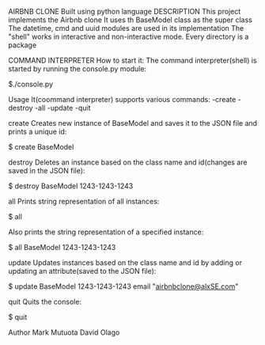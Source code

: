 AIRBNB CLONE
Built using python language
DESCRIPTION
This project implements the Airbnb clone It uses th BaseModel class as the super class The datetime, cmd and uuid modules are used in its implementation The "shell" works in interactive and non-interactive mode. Every directory is a package

COMMAND INTERPRETER
How to start it:
The command interpreter(shell) is started by running the console.py module:

$./console.py

Usage
It(coommand interpreter) supports various commands: -create -destroy -all -update -quit

create
Creates new instance of BaseModel and saves it to the JSON file and prints a unique id:

$ create BaseModel

destroy
Deletes an instance based on the class name and id(changes are saved in the JSON file):

$ destroy BaseModel 1243-1243-1243

all
Prints string representation of all instances:

$ all

Also prints the string representation of a specified instance:

$ all BaseModel 1243-1243-1243

update
Updates instances based on the class name and id by adding or updating an attribute(saved to the JSON file):

$ update BaseModel 1243-1243-1243 email "airbnbclone@alxSE.com"

quit
Quits the console:

$ quit

Author
Mark Mutuota
David Olago
